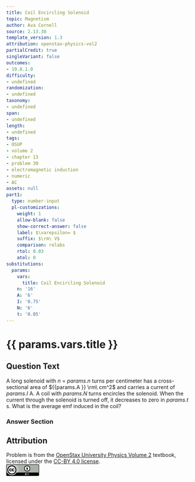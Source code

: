 ```yaml
---
title: Coil Encircling Solenoid
topic: Magnetism
author: Ava Cornell
source: 2.13.30
template_version: 1.3
attribution: openstax-physics-vol2
partialCredit: true
singleVariant: false
outcomes:
- 19.8.1.0
difficulty:
- undefined
randomization:
- undefined
taxonomy:
- undefined
span:
- undefined
length:
- undefined
tags:
- OSUP
- volume 2
- chapter 13
- problem 30
- electromagnetic induction
- numeric
- AC
assets: null
part1:
  type: number-input
  pl-customizations:
    weight: 1
    allow-blank: false
    show-correct-answer: false
    label: $\varepsilon= $
    suffix: $\rm\ V$
    comparison: relabs
    rtol: 0.03
    atol: 0
substitutions:
  params:
    vars:
      title: Coil Encircling Solenoid
    n: '16'
    A: '6'
    I: '0.75'
    N: '6'
    t: '0.05'
---
```

# {{ params.vars.title }}

## Question Text

A long solenoid with $n$ = ${{params.n }}$ turns per centimeter has a cross-sectional area of ${{params.A }} \rm\ cm^2$ and carries a current of ${{params.I }}\textrm{ A}$. A coil with ${{params.N }}$ turns encircles the solenoid. When the current through the solenoid is turned off, it decreases to zero in ${{params.t }}\textrm{ s}$. What is the average emf induced in the coil?

### Answer Section

## Attribution

Problem is from the [OpenStax University Physics Volume 2](https://openstax.org/details/books/university-physics-volume-2) textbook, licensed under the [CC-BY 4.0 license](https://creativecommons.org/licenses/by/4.0/).<br>![Image representing the Creative Commons 4.0 BY license.](https://raw.githubusercontent.com/firasm/bits/master/by.png)